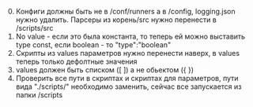 0. Конфиги должны быть не в /conf/runners а в /config, logging.json нужно удалить. Парсеры из корень/src нужно перенести в /scripts/src
1. No value - если это была константа, то теперь ей можно выставить type const, если boolean - то "type":"boolean"
2. Скрипты из values параметров нужно перенести наверх, в values теперь только дефолтные значения
3. values должен быть списком ([ ]) а не обьектом ({ })
4. Проверить все пути в скриптах и скриптах для параметров, пути вида "./scripts/" необходимо заменить, сейчас все запускается из папки /scripts